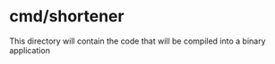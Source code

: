 # cmd/shortener

This directory will contain the code that will be compiled into a binary application